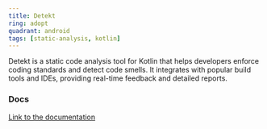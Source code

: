 ```yaml
---
title: Detekt
ring: adopt
quadrant: android
tags: [static-analysis, kotlin]
---
```


Detekt is a static code analysis tool for Kotlin that helps developers enforce coding standards and detect code smells. It integrates with popular build tools and IDEs, providing real-time feedback and detailed reports.

### Docs

[Link to the documentation](https://detekt.dev/)
